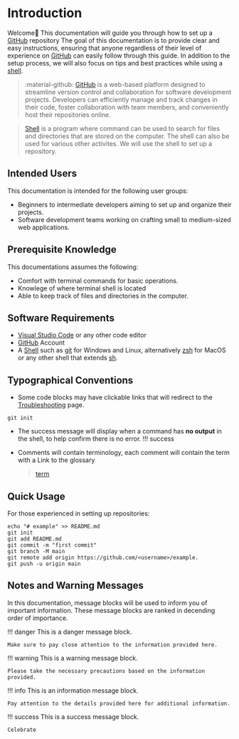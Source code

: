 # Introduction

Welcome🙌 This documentation will guide you through how to set up a [GitHub](https://github.com/) repository The goal of this documentation is to provide clear and easy instructions, ensuring that anyone regardless of their level of experience on [GitHub](https://github.com/) can easily follow through this guide. In addition to the setup process, we will also focus on tips and best practices while using a [shell]().

> :material-github: [GitHub](https://github.com/) is a web-based platform designed to streamline version control and collaboration for software development projects.
> Developers can efficiently manage and track changes in their code, foster collaboration with team members, and conveniently host their repositories online.

> [Shell]() is a program where command can be used to search for files and directories that are stored on the computer. The shell can also be used for various other activites.
> We will use the shell to set up a repository.

## Intended Users

This documentation is intended for the following user groups:

- Beginners to intermediate developers aiming to set up and organize their projects.
- Software development teams working on crafting small to medium-sized web applications.

## Prerequisite Knowledge

This documentations assumes the following:

- Comfort with terminal commands for basic operations.
- Knowlege of where terminal shell is located
- Able to keep track of files and directories in the computer.

## Software Requirements

- [Visual Studio Code](https://code.visualstudio.com/download) or any other code editor
- [GitHub](https://github.com/) Account
- A [Shell]() such as [git](https://git-scm.com/downloads) for Windows and Linux, alternatively [zsh]() for MacOS or any other shell that extends [sh]().

## Typographical Conventions

- Some code blocks may have clickable links that will redirect to the [Troubleshooting](Troubleshoot) page.
```
git init 
```
- The success message will display when a command has **no output** in the shell, to help confirm there is no error.
!!! success

- Comments will contain terminology, each comment will contain the term with a Link to the glossary
  > [term]()

## Quick Usage

For those experienced in setting up repositories:

```
echo "# example" >> README.md
git init
git add README.md
git commit -m "first commit"
git branch -M main
git remote add origin https://github.com/<username>/example.
git push -u origin main
```

## Notes and Warning Messages

In this documentation, message blocks will be used to inform you of important information. These message blocks are ranked in decending order of importance.

!!! danger
    This is a danger message block.

    Make sure to pay close attention to the information provided here.

!!! warning
    This is a warning message block.

    Please take the necessary precautions based on the information provided.

!!! info
    This is an information message block.

    Pay attention to the details provided here for additional information.

!!! success
    This is a success message block.

    Celebrate
